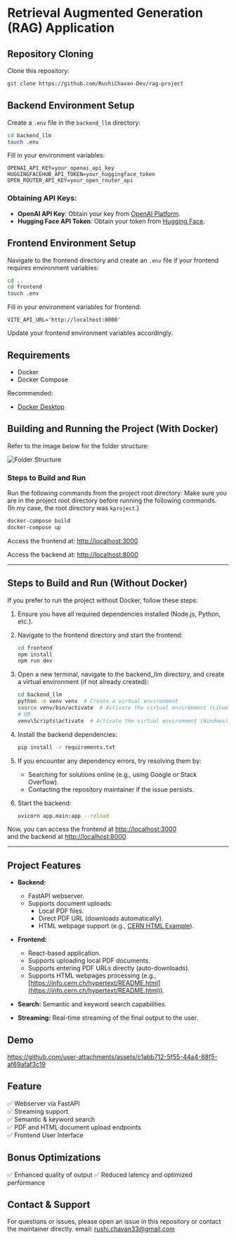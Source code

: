 # Retrieval Augmented Generation (RAG) Application

## Repository Cloning

Clone this repository:

```bash
git clone https://github.com/RushiChavan-Dev/rag-project
```

## Backend Environment Setup

Create a `.env` file in the `backend_llm` directory:

```bash
cd backend_llm
touch .env
```

Fill in your environment variables:

```env
OPENAI_API_KEY=your_openai_api_key
HUGGINGFACEHUB_API_TOKEN=your_huggingface_token
OPEN_ROUTER_API_KEY=your_open_router_api
```

### Obtaining API Keys:

- **OpenAI API Key**: Obtain your key from [OpenAI Platform](https://platform.openai.com/api-keys).
- **Hugging Face API Token**: Obtain your token from [Hugging Face](https://huggingface.co/settings/tokens).

## Frontend Environment Setup

Navigate to the frontend directory and create an `.env` file if your frontend requires environment variables:

```bash
cd ..
cd frontend
touch .env
```

Fill in your environment variables for frontend:

```env
VITE_API_URL='http://localhost:8000'
```

Update your frontend environment variables accordingly.

## Requirements

- Docker
- Docker Compose

Recommended:

- [Docker Desktop](https://www.docker.com/products/docker-desktop/)

## Building and Running the Project (With Docker)

Refer to the image below for the folder structure:

![Folder Structure](https://github.com/user-attachments/assets/53d2c9e7-0bf7-4351-85cf-be883b250596)

### Steps to Build and Run

Run the following commands from the project root directory:
Make sure you are in the project root directory before running the following commands.  
(In my case, the root directory was `kproject`.)

```bash
docker-compose build
docker-compose up
```

Access the frontend at: [http://localhost:3000](http://localhost:3000)

Access the backend at: [http://localhost:8000](http://localhost:8000)

---

## Steps to Build and Run (Without Docker)

If you prefer to run the project without Docker, follow these steps:

1. Ensure you have all required dependencies installed (Node.js, Python, etc.).

2. Navigate to the frontend directory and start the frontend:

   ```bash
   cd frontend
   npm install
   npm run dev
   ```

3. Open a new terminal, navigate to the backend_llm directory, and create a virtual environment (if not already created):

   ```bash
   cd backend_llm
   python -m venv venv  # Create a virtual environment
   source venv/bin/activate  # Activate the virtual environment (Linux/macOS)
   # OR
   venv\Scripts\activate  # Activate the virtual environment (Windows)
   ```

4. Install the backend dependencies:

   ```bash
   pip install -r requirements.txt
   ```

5. If you encounter any dependency errors, try resolving them by:

   - Searching for solutions online (e.g., using Google or Stack Overflow).
   - Contacting the repository maintainer if the issue persists.

6. Start the backend:

   ```bash
   uvicorn app.main:app --reload
   ```

Now, you can access the frontend at [http://localhost:3000](http://localhost:3000)  
and the backend at [http://localhost:8000](http://localhost:8000).

---

## Project Features

- **Backend:**

  - FastAPI webserver.
  - Supports document uploads:
    - Local PDF files.
    - Direct PDF URL (downloads automatically).
    - HTML webpage support (e.g., [CERN HTML Example](https://info.cern.ch/hypertext/README.html)).

- **Frontend:**

  - React-based application.
  - Supports uploading local PDF documents.
  - Supports entering PDF URLs directly (auto-downloads).
  - Supports HTML webpages processing (e.g., [https://info.cern.ch/hypertext/README.html](https://info.cern.ch/hypertext/README.html)).

- **Search:** Semantic and keyword search capabilities.
- **Streaming:** Real-time streaming of the final output to the user.

## Demo



https://github.com/user-attachments/assets/c1abb712-5f55-44a4-88f5-af69afaf3c19




## Feature

✅ Webserver via FastAPI  
✅ Streaming support  
✅ Semantic & keyword search  
✅ PDF and HTML document upload endpoints  
✅ Frontend User Interface

## Bonus Optimizations

✅ Enhanced quality of output
✅ Reduced latency and optimized performance

## Contact & Support

For questions or issues, please open an issue in this repository or contact the maintainer directly.
email: rushi.chavan33@gmail.com
